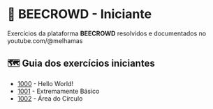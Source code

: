 # 🐝 BEECROWD - Iniciante

Exercícios da plataforma **BEECROWD** resolvidos e documentados no youtube.com/@melhamas

##  🗺️ Guia dos exercícios iniciantes

- [1000](https://github.com/melhamasio/beecrowd/blob/main/iniciante/1000) - Hello World!
- [1001](https://github.com/melhamasio/beecrowd/blob/main/iniciante/1001) - Extremamente Básico
- [1002](https://github.com/melhamasio/beecrowd/blob/main/iniciante/1002) - Área do Círculo

